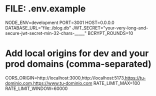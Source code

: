 # FILE: .env.example
NODE_ENV=development
PORT=3001
HOST=0.0.0.0
DATABASE_URL="file:./blog.db"
JWT_SECRET="your-very-long-and-secure-jwt-secret-min-32-chars-_____"
BCRYPT_ROUNDS=10
# Add local origins for dev and your prod domains (comma-separated)
CORS_ORIGIN=http://localhost:3000,http://localhost:5173,https://tu-dominio.com,https://www.tu-dominio.com
RATE_LIMIT_MAX=100
RATE_LIMIT_WINDOW=60000
